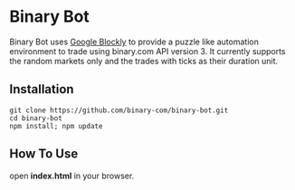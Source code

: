# Binary Bot
Binary Bot uses [Google Blockly](https://developers.google.com/blockly) to provide a puzzle like automation environment to trade using binary.com API version 3. It currently supports the random markets only and the trades with ticks as their duration unit. 
## Installation
    git clone https://github.com/binary-com/binary-bot.git
    cd binary-bot
    npm install; npm update
## How To Use
open **index.html** in your browser.